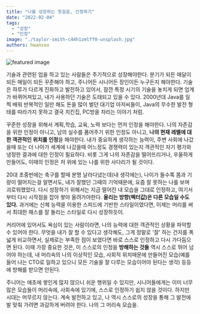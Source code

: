```yaml
---
title: "나를 성장하는 첫걸음, 인정하기"
date: "2022-02-04"
tags: 
  - "성장"
  - "인정"
image: "./taylor-smith-c44h1zmlff0-unsplash.jpg"
authors: hwansoo
---
```

![featured image](./taylor-smith-c44h1zmlff0-unsplash.jpg)

기술과 관련된 업을 하고 있는 사람들은 주기적으로 성장해야한다. 분기가 되든 매달이 되든 매일이 되든 꾸준해야 하고, 주니어든 시니어든 장인이든 누구든지 해야한다. 기술은 하루가 다르게 진화하고 발전하고 있어서, 잠깐 특정 시기의 기술을 놓치게 되면 업계가 바뀌어져있고, 내가 사용하던 기술은 도태되고 있을 수 있다. 2000년대 Java를 일찍 배워 반복적인 일만 해도 돈을 많이 벌던 대기업 아저씨들이, Java의 무수한 발전 형태를 따라가지 못하고 결국 치킨집, PC방을 차리는 이야기 처럼.

꾸준한 성장을 위해서 계획,학습, 교육, 노력 보다는 먼저 인정을 해야한다. 나의 자존감을 위한 인정이 아니고, 남의 실수를 품어주기 위한 인정도 아니고, **나의 현재 레벨에 대한 객관적인 위치를 인정**을 해야한다. 내가 중요하게 생각하는 능력이, 주변 사회에 나갔을때 또는 더 나아가 세계에 나갔을때 어느정도 경쟁력이 있는지 객관적인 자기 평가와 냉정한 결과에 대한 인정이 필요하다. 비롯 그게 나의 자존감을 떨어뜨리거나, 우울하게 만들어도, 이때의 인정은 저 위에 있는 나를 위한 사다리가 될 것이다.

20대 초중반에는 축구를 할때 분명 날라다녔는데(내 생각에는), 나이가 들수록 몸과 기량이 떨어지는걸 알면서도, 내가 잘했던 그때의 기억때문에, 요즘 잘 못하는 나를 보며 괴로워했었다. 다시 성장하기 위해서는 지금 떨어진 내 모습을 그대로 인정하고, 여기서부터 다시 시작점을 잡아 쌓아 올려가야한다. **올리는 방향(벡터값)은 다른 모습일 수도 있다.** 과거에는 신체 능력을 이용한 스피드에 기반한 스타일이였다면, 이제는 머리를 써서 최대한 패스를 잘 돌리는 스타일로 다시 성장하듯이.

커리어에 있어서도 욕심이 있는 사람이라면, 나의 능력에 대한 객관적인 상황을 파악할 수 있어야 한다. 무엇을 내가 잘 할 수 있다고 생각해도, 그게 정말로 '잘' 하는 건지를 폭 넓게 비교하면서, 실제로는 부족한 점이 보였다면 바로 스스로 인정하고 다시 가다듬으면 된다. 이때 가장 중요한 것은, 이 스스로의 인정을 **방해하는 것들** 역시 스스로 뛰어 넘어야 하는데, 내 머리속의 나의 이상적인 모습, 사회적 위치때문에 만들어진 모습(예를 들어 나는 CTO로 일하고 있으니 모든 기술을 잘 다루는 모습이어야 된다는 생각) 등등에 방해를 받으면 안된다.

주니어는 애초에 쌓인게 많지 않으니 쉬운 행위일 수 있지만, 시니어들에게는 이미 너무 많은 모습들이 머리속에, 사회속에 있기에, 스스로 인정하기 쉽지 않을 것이다. 하지만 시대는 머무르지 않는다. 계속 발전하고 있고, 나 역시 스스로의 성장을 통해 그 발전에 발 맞춰 가려면 과감하게 버려야 한다. 나의 그 머리속 모습을.
